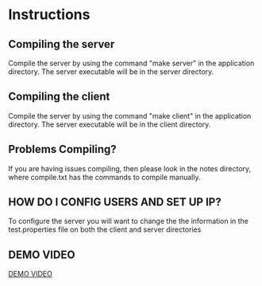 # Instructions

## Compiling the server

Compile the server by using the command "make server" in the application directory. The server executable will be in the server directory.

## Compiling the client

Compile the server by using the command "make client" in the application directory. The server executable will be in the client directory.

## Problems Compiling?

If you are having issues compiling, then please look in the notes directory, where compile.txt has the commands to compile manually.

## HOW DO I CONFIG USERS AND SET UP IP?

To configure the server you will want to change the the information in the test.properties file on both the client and server directories

## DEMO VIDEO

[DEMO VIDEO](https://youtu.be/hUuOKkWZ5E8)